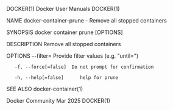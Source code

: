 DOCKER(1)							      Docker User Manuals							     DOCKER(1)

NAME
       docker-container-prune - Remove all stopped containers

SYNOPSIS
       docker container prune [OPTIONS]

DESCRIPTION
       Remove all stopped containers

OPTIONS
       --filter=      Provide filter values (e.g. "until=")

       -f, --force[=false]	Do not prompt for confirmation

       -h, --help[=false]      help for prune

SEE ALSO
       docker-container(1)

Docker Community							   Mar 2025								     DOCKER(1)
